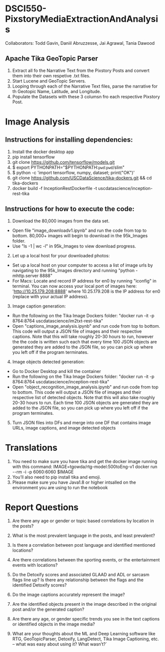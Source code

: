 # DSCI550-PixstoryMediaExtractionAndAnalysis

Collaborators: Todd Gavin, Daniil Abruzzesse, Jai Agrawal, Tania Dawood

## Apache Tika GeoTopic Parser
1. Extract all fo the Narrative Text from the Pixstory Posts and convert them into their own respetive .txt files.
2. Start Lucene and GeoTopic Servers.
3. Looping through each of the Narrative Text files, parse the narrative for th Geotopic Name, Latitude, and Longitude.
4. Populate the Datasets with these 3 columsn fro each respective Pixstory Post.



# Image Analysis 

## Instructions for installing dependencies:

1. Install the docker desktop app
2. pip install tensorflow
3. git clone https://github.com/tensorflow/models.git
4. $ export PYTHONPATH="$PYTHONPATH:`pwd`:`pwd`/slim"
5. $ python -c 'import tensorflow, numpy, dataset; print("OK")'
6. git clone https://github.com/USCDataScience/tika-dockers.git && cd tika-dockers
7. docker build -f InceptionRestDockerfile -t uscdatascience/inception-rest-tika 


## Instructions for how to execute the code:

1. Download the 80,000 images from the data set. 
- Open file "image_downloadv1.ipynb" and run the code from top to bottom. 80,000+ images will begin to download in the 95k_Images folder. 
- Use "ls -1 | wc -l" in 95k_Images to view download progress.

2. Let up a local host for your downloaded photos: 
- Set up a local host on your computer to access a list of image urls by navigating to the 95k_Images directory and running "python -mhttp.server 8888"
- For Macs: Locate and record IP address for en0 by running "iconfig" in terminal. You can now access your local port of images here: 'http://10.25.179.208:8888' where 10.25.179.208 is the IP address for en0 (replace with your actual IP address).

3. Image caption generation:
- Run the following on the Tika Image Dockers folder: "docker run -it -p 8764:8764 uscdatascience/im2txt-rest-tika"
- Open "captions_image_analysis.ipynb" and run code from top to bottom. This code will output a JSON file of images and their respective captions. Note that this will take roughly 20-30 hours to run, however the the code is written such each that every time 100 JSON objects are generated they are added to the JSON file, so you can pick up where you left off if the program terminates.
  
 4. Image objects detected generation:
 - Go to Docker Desktop and kill the container
 - Run the following on the Tika Image Dockers folder: "docker run -it -p 8764:8764 uscdatascience/inception-rest-tika"
 - Open "object_recognition_image_analysis.ipynb" and run code from top to bottom. This code will output a JSON file of images and their respective list of detected objects. Note that this will also take roughly 20-30 hours to run. Each time 100 JSON objects are generated they are added to the JSON file, so you can pick up where you left off if the program terminates.
  
5. Turn JSON files into DFs and merge into one DF that contains image URLs, image captions, and image detected objects
  
# Translations

1. You need to make sure you have tika and get the docker image running with this command:
IMAGE=tgowda/rtg-model:500toEng-v1
docker run --rm -i -p 6060:6060 $IMAGE
2. You’ll also need to pip install tika and emoji.
3. Please make sure you have Java1.8 or higher intsalled on the environment you are using to run the notebook

# Report Questions

 
1. Are there any age or gender or topic based correlations by location in the posts? 

2. What is the most prevalent language in the posts, and least prevalent? 

3. Is there a correlation between post language and identified mentioned locations? 

4. Are  there  correlations  between  the  sporting  events,  or  the  entertainment  events  with locations?  

5. Do the Detoxify scores and associated GLAAD and ADL or sarcasm flags line up? Is there any relationship between the flags and the identified Detoxify scores?

6. Do the image captions accurately represent the image? 

7. Are the identified objects present in the image described in the original post and/or the generated caption?

8. Are  there  any  age,  or  gender  specific  trends  you  see  in  the  text  captions  or  identified objects in the image media?

9. What are your thoughts about the ML and Deep Learning software like RTG, GeoTopicParser, Detoxify, LangDetect, Tika Image Captioning, etc. – what was easy about using it? What wasn’t?`


